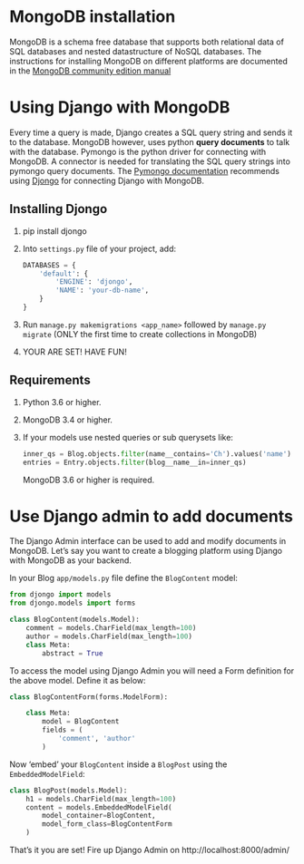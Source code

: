 # MongoDB installation

MongoDB is a schema free database that supports both relational data of SQL databases and nested datastructure of NoSQL databases. The instructions for installing MongoDB on different platforms are documented in the [MongoDB community edition manual](https://docs.mongodb.com/manual/administration/install-community/)

# Using Django with MongoDB

Every time a query is made, Django creates a SQL query string and sends it to the database. MongoDB however, uses python **query documents** to talk with the database. Pymongo is the python driver for connecting with MongoDB. A connector is needed for translating the SQL query strings into pymongo query documents.  The [Pymongo documentation](https://api.mongodb.com/python/current/tools.html) recommends using [Djongo](https://nesdis.github.io/djongo/) for connecting Django with MongoDB.

## Installing Djongo

1. pip install djongo
2. Into `settings.py` file of your project, add:

      ```python
      DATABASES = {
          'default': {
              'ENGINE': 'djongo',
              'NAME': 'your-db-name',
          }
      }
      ```
  
3. Run `manage.py makemigrations <app_name>` followed by `manage.py migrate` (ONLY the first time to create collections in MongoDB)
4. YOUR ARE SET! HAVE FUN!

## Requirements

1. Python 3.6 or higher.
2. MongoDB 3.4 or higher.
3. If your models use nested queries or sub querysets like:
  
      ```python
      inner_qs = Blog.objects.filter(name__contains='Ch').values('name')
      entries = Entry.objects.filter(blog__name__in=inner_qs)
      ```
     MongoDB 3.6 or higher is required.

# Use Django admin to add documents

The Django Admin interface can be used to add and modify documents in MongoDB. Let’s say you want to create a blogging platform using Django with MongoDB as your backend.

In your Blog `app/models.py` file define the `BlogContent` model:

```python
from djongo import models
from djongo.models import forms

class BlogContent(models.Model):
    comment = models.CharField(max_length=100)
    author = models.CharField(max_length=100)
    class Meta:
        abstract = True
```

To access the model using Django Admin you will need a Form definition for the above model. Define it as below:

```python
class BlogContentForm(forms.ModelForm):

    class Meta:
        model = BlogContent
        fields = (
            'comment', 'author'
        )
```

Now ‘embed’ your `BlogContent` inside a `BlogPost` using the `EmbeddedModelField`:

```python
class BlogPost(models.Model):
    h1 = models.CharField(max_length=100)
    content = models.EmbeddedModelField(
        model_container=BlogContent,
        model_form_class=BlogContentForm
    )   
```

That’s it you are set! Fire up Django Admin on http://localhost:8000/admin/
